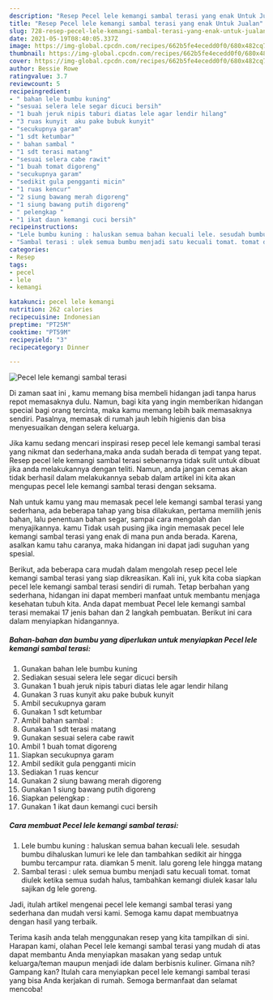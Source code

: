 ```yaml
---
description: "Resep Pecel lele kemangi sambal terasi yang enak Untuk Jualan"
title: "Resep Pecel lele kemangi sambal terasi yang enak Untuk Jualan"
slug: 728-resep-pecel-lele-kemangi-sambal-terasi-yang-enak-untuk-jualan
date: 2021-05-19T08:40:05.337Z
image: https://img-global.cpcdn.com/recipes/662b5fe4ecedd0f0/680x482cq70/pecel-lele-kemangi-sambal-terasi-foto-resep-utama.jpg
thumbnail: https://img-global.cpcdn.com/recipes/662b5fe4ecedd0f0/680x482cq70/pecel-lele-kemangi-sambal-terasi-foto-resep-utama.jpg
cover: https://img-global.cpcdn.com/recipes/662b5fe4ecedd0f0/680x482cq70/pecel-lele-kemangi-sambal-terasi-foto-resep-utama.jpg
author: Bessie Rowe
ratingvalue: 3.7
reviewcount: 5
recipeingredient:
- " bahan lele bumbu kuning"
- "sesuai selera lele segar dicuci bersih"
- "1 buah jeruk nipis taburi diatas lele agar lendir hilang"
- "3 ruas kunyit  aku pake bubuk kunyit"
- "secukupnya garam"
- "1 sdt ketumbar"
- " bahan sambal "
- "1 sdt terasi matang"
- "sesuai selera cabe rawit"
- "1 buah tomat digoreng"
- "secukupnya garam"
- "sedikit gula pengganti micin"
- "1 ruas kencur"
- "2 siung bawang merah digoreng"
- "1 siung bawang putih digoreng"
- " pelengkap "
- "1 ikat daun kemangi cuci bersih"
recipeinstructions:
- "Lele bumbu kuning : haluskan semua bahan kecuali lele. sesudah bumbu dihaluskan lumuri ke lele dan tambahkan sedikit air hingga bumbu tercampur rata. diamkan 5 menit. lalu goreng lele hingga matang"
- "Sambal terasi : ulek semua bumbu menjadi satu kecuali tomat. tomat diulek ketika semua sudah halus, tambahkan kemangi diulek kasar lalu sajikan dg lele goreng."
categories:
- Resep
tags:
- pecel
- lele
- kemangi

katakunci: pecel lele kemangi 
nutrition: 262 calories
recipecuisine: Indonesian
preptime: "PT25M"
cooktime: "PT59M"
recipeyield: "3"
recipecategory: Dinner

---
```



![Pecel lele kemangi sambal terasi](https://img-global.cpcdn.com/recipes/662b5fe4ecedd0f0/680x482cq70/pecel-lele-kemangi-sambal-terasi-foto-resep-utama.jpg)

Di zaman  saat ini , kamu memang bisa membeli hidangan jadi tanpa harus repot memasaknya dulu. Namun, bagi kita yang ingin memberikan hidangan special bagi orang tercinta, maka kamu memang lebih baik memasaknya sendiri. Pasalnya, memasak di rumah jauh lebih higienis dan bisa menyesuaikan dengan selera keluarga.

Jika kamu sedang mencari inspirasi resep pecel lele kemangi sambal terasi yang nikmat dan sederhana,maka anda sudah berada di tempat yang tepat. Resep pecel lele kemangi sambal terasi  sebenarnya tidak sulit untuk dibuat jika anda melakukannya dengan teliti. Namun, anda jangan cemas akan tidak berhasil dalam melakukannya 
sebab dalam artikel ini kita akan mengupas pecel lele kemangi sambal terasi dengan seksama.  



Nah untuk kamu yang mau memasak pecel lele kemangi sambal terasi yang sederhana, ada beberapa tahap yang bisa dilakukan, pertama memilih jenis bahan, lalu penentuan bahan segar, sampai cara mengolah dan menyajikannya. kamu Tidak usah pusing jika ingin memasak pecel lele kemangi sambal terasi yang enak di mana pun anda berada. Karena, asalkan kamu  tahu caranya, maka hidangan ini dapat jadi suguhan yang spesial.

Berikut, ada beberapa cara mudah dalam mengolah resep pecel lele kemangi sambal terasi yang siap dikreasikan. Kali ini, yuk kita coba siapkan pecel lele kemangi sambal terasi sendiri di rumah. Tetap berbahan yang sederhana, hidangan ini dapat memberi manfaat untuk membantu menjaga kesehatan tubuh kita. Anda dapat membuat Pecel lele kemangi sambal terasi memakai 17 jenis bahan dan 2 langkah pembuatan. Berikut ini cara dalam menyiapkan hidangannya.

<!--inarticleads1-->

##### Bahan-bahan dan bumbu yang diperlukan untuk menyiapkan Pecel lele kemangi sambal terasi:

1. Gunakan  bahan lele bumbu kuning
1. Sediakan sesuai selera lele segar dicuci bersih
1. Gunakan 1 buah jeruk nipis taburi diatas lele agar lendir hilang
1. Gunakan 3 ruas kunyit  aku pake bubuk kunyit
1. Ambil secukupnya garam
1. Gunakan 1 sdt ketumbar
1. Ambil  bahan sambal :
1. Gunakan 1 sdt terasi matang
1. Gunakan sesuai selera cabe rawit
1. Ambil 1 buah tomat digoreng
1. Siapkan secukupnya garam
1. Ambil sedikit gula pengganti micin
1. Sediakan 1 ruas kencur
1. Gunakan 2 siung bawang merah digoreng
1. Gunakan 1 siung bawang putih digoreng
1. Siapkan  pelengkap :
1. Gunakan 1 ikat daun kemangi cuci bersih




<!--inarticleads2-->

##### Cara membuat Pecel lele kemangi sambal terasi:

1. Lele bumbu kuning : haluskan semua bahan kecuali lele. sesudah bumbu dihaluskan lumuri ke lele dan tambahkan sedikit air hingga bumbu tercampur rata. diamkan 5 menit. lalu goreng lele hingga matang
1. Sambal terasi : ulek semua bumbu menjadi satu kecuali tomat. tomat diulek ketika semua sudah halus, tambahkan kemangi diulek kasar lalu sajikan dg lele goreng.




Jadi, itulah artikel mengenai  pecel lele kemangi sambal terasi  yang sederhana dan mudah versi kami. Semoga kamu dapat membuatnya dengan hasil yang terbaik. 

Terima kasih anda telah menggunakan resep yang kita tampilkan di sini. Harapan kami, olahan  Pecel lele kemangi sambal terasi yang mudah di atas dapat membantu Anda menyiapkan masakan yang sedap untuk keluarga/teman maupun menjadi ide dalam berbisnis kuliner. Gimana nih? Gampang kan? Itulah cara menyiapkan pecel lele kemangi sambal terasi yang bisa Anda kerjakan di rumah. Semoga bermanfaat dan selamat mencoba!

